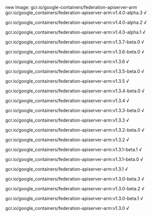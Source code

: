 new Image: gcr.io/google-containers/federation-apiserver-arm
gcr.io/google_containers/federation-apiserver-arm:v1.4.0-alpha.3 √

gcr.io/google_containers/federation-apiserver-arm:v1.4.0-alpha.2 √

gcr.io/google_containers/federation-apiserver-arm:v1.4.0-alpha.1 √

gcr.io/google_containers/federation-apiserver-arm:v1.3.7-beta.0 √

gcr.io/google_containers/federation-apiserver-arm:v1.3.6-beta.0 √

gcr.io/google_containers/federation-apiserver-arm:v1.3.6 √

gcr.io/google_containers/federation-apiserver-arm:v1.3.5-beta.0 √

gcr.io/google_containers/federation-apiserver-arm:v1.3.5 √

gcr.io/google_containers/federation-apiserver-arm:v1.3.4-beta.0 √

gcr.io/google_containers/federation-apiserver-arm:v1.3.4 √

gcr.io/google_containers/federation-apiserver-arm:v1.3.3-beta.0 √

gcr.io/google_containers/federation-apiserver-arm:v1.3.3 √

gcr.io/google_containers/federation-apiserver-arm:v1.3.2-beta.0 √

gcr.io/google_containers/federation-apiserver-arm:v1.3.2 √

gcr.io/google_containers/federation-apiserver-arm:v1.3.1-beta.1 √

gcr.io/google_containers/federation-apiserver-arm:v1.3.1-beta.0 √

gcr.io/google_containers/federation-apiserver-arm:v1.3.1 √

gcr.io/google_containers/federation-apiserver-arm:v1.3.0-beta.3 √

gcr.io/google_containers/federation-apiserver-arm:v1.3.0-beta.2 √

gcr.io/google_containers/federation-apiserver-arm:v1.3.0-beta.1 √

gcr.io/google_containers/federation-apiserver-arm:v1.3.0 √

